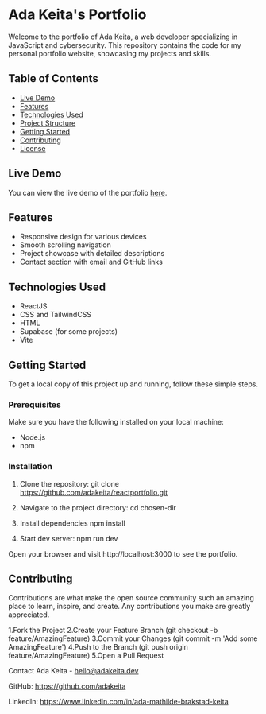 # Ada Keita's Portfolio

Welcome to the portfolio of Ada Keita, a web developer specializing in JavaScript and cybersecurity. This repository contains the code for my personal portfolio website, showcasing my projects and skills.

## Table of Contents

- [Live Demo](#live-demo)
- [Features](#features)
- [Technologies Used](#technologies-used)
- [Project Structure](#project-structure)
- [Getting Started](#getting-started)
- [Contributing](#contributing)
- [License](#license)

## Live Demo

You can view the live demo of the portfolio [here](https://devadakeita.netlify.app/).

## Features

- Responsive design for various devices
- Smooth scrolling navigation
- Project showcase with detailed descriptions
- Contact section with email and GitHub links

## Technologies Used

- ReactJS
- CSS and TailwindCSS
- HTML
- Supabase (for some projects)
- Vite

## Getting Started

To get a local copy of this project up and running, follow these simple steps.

### Prerequisites

Make sure you have the following installed on your local machine:

- Node.js
- npm

### Installation

1. Clone the repository:
git clone https://github.com/adakeita/reactportfolio.git

2. Navigate to the project directory:
cd chosen-dir

3. Install dependencies
npm install

4. Start dev server:
npm run dev

Open your browser and visit http://localhost:3000 to see the portfolio.


## Contributing
Contributions are what make the open source community such an amazing place to learn, inspire, and create. Any contributions you make are greatly appreciated.

1.Fork the Project
2.Create your Feature Branch (git checkout -b feature/AmazingFeature)
3.Commit your Changes (git commit -m 'Add some AmazingFeature')
4.Push to the Branch (git push origin feature/AmazingFeature)
5.Open a Pull Request

Contact
Ada Keita - hello@adakeita.dev

GitHub: https://github.com/adakeita

LinkedIn: https://www.linkedin.com/in/ada-mathilde-brakstad-keita
